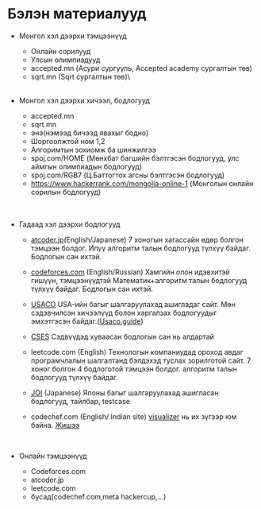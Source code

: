 ﻿# Бэлэн материалууд
* Монгол хэл дээрхи тэмцээнүүд
  * Онлайн сорилууд
  * Улсын олимпиадууд
  * accepted.mn (Асури сургууль, Accepted academy сургалтын төв)
  * sqrt.mn (Sqrt сургалтын төв)\
  <br>

* Монгол хэл дээрхи хичээл, бодлогууд
  * accepted.mn
  * sqrt.mn
  * энэ(нэмээд бичээд явахыг бодно)
  * Шоргоолжтой ном 1,2
  * Алгоримтын зохиомж ба шинжилгээ
  * spoj.com/HOME (Мөнхбат багшийн бэлтгэсэн бодлогууд, улс аймгын олимпиадын бодлогууд)
  * spoj.com/RGB7 (Ц.Баттогтох агсны бэлтгэсэн бодлогууд)
  * https://www.hackerrank.com/mongolia-online-1 (Монголын онлайн сорилын бодлогууд)
  <br>
  <br>

* Гадаад хэл дээрхи бодлогууд
  * [atcoder.jp](https://atcoder.jp/)(English/Japanese)
  7 хоногын хагассайн өдөр болгон тэмцээн болдог. 
  Илүү алгоритм талын бодлогууд түлхүү байдаг.
  Бодлогын сан ихтэй.
  * [codeforces.com](https://codeforces.com/) (English/Russian)
  Хамгийн олон идэвхитэй гишүүн, тэмцээнүүдтэй
  Математик+алгоритм талын бодлогууд түлхүү байдаг.
  Бодлогын сан ихтэй.
  * [USACO](https://usaco.org/)
    USA-ийн багыг шалгаруулахад ашигладаг сайт.
    Мөн сэдэвчилсэн хичээлүүд болон харгалзах бодлогуудыг эмхэтгэсэн байдаг.([Usaco.guide](https://usaco.guide/))
 
  * [CSES](https://cses.fi/problemset/)
    Сэдвүүдэд хуваасан бодлогын сан нь алдартай
 
   * leetcode.com (English)
  Технологын компаниудад ороход авдаг програмчлалын шалгалтанд бэлдэхэд туслах зорилготой сайт.
  7 хоног болгон 4 бодлоготой тэмцээн болдог.
  алгоритм талын бодлогууд түлхүү байдаг.
   * [JOI](https://www.ioi-jp.org/problem_archive) (Japanese)
    Японы багыг шалгаруулахад ашигласан бодлогууд, тайлбар, testcase

   * codechef.com (English/ Indian site)
   [visualizer](https://www.codechef.com/cpp-online-compiler) нь их зүгээр юм байна. [Жишээ](https://www.codechef.com/code-visualizer/bcf56824dd8c6c604ee34f54d6031030)
  <br>

 * Онлайн тэмцээнүүд
   * Codeforces.com
   * atcoder.jp
   * leetcode.com
   * бусад(codechef.com,meta hackercup,...)